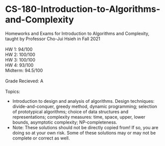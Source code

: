 # CS-180-Introduction-to-Algorithms-and-Complexity
Homeworks and Exams for Introduction to Algorithms and Complexity, taught by Professor Cho-Jui Hsieh in Fall 2021 <br />
<br />
HW 1: 94/100 <br />
HW 2: 100/100 <br />
HW 3: 100/100 <br />
HW 4: 93/100 <br />
Midterm: 94.5/100 <br />
<br />
Grade Recieved: A <br />
<br />
Topics: <br />
- Introduction to design and analysis of algorithms. Design techniques: divide-and-conquer, greedy method, dynamic programming; selection of prototypical algorithms; choice of data structures and representations; complexity measures: time, space, upper, lower bounds, asymptotic complexity; NP-completeness.
- Note: These solutions should not be directly copied from! If so, you are doing so at your own risk. Some of these solutions may or may not be complete or correct as well.
